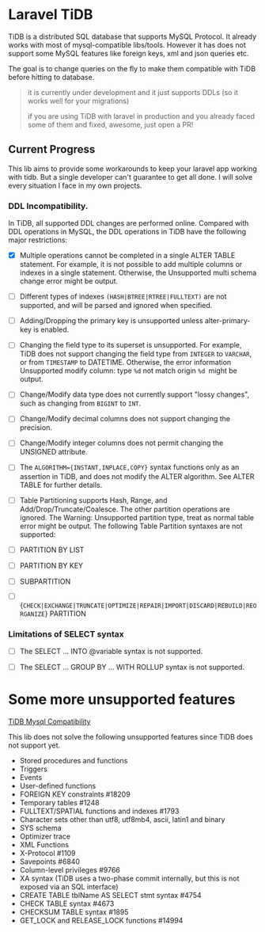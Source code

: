 # Laravel TiDB

TiDB is a distributed SQL database that supports MySQL Protocol. It already works with most of mysql-compatible libs/tools. 
However it has does not support some MySQL features like foreign keys, xml and json queries etc. 

The goal is to change queries on the fly to make them compatible with TiDB before hitting to database.

> it is currently under development and it just supports DDLs (so it works well for your migrations) 
> 
> if you are using TiDB with laravel in production and you already faced some of them and fixed, awesome, just open a PR!


## Current Progress
This lib aims to provide some workarounds to keep your laravel app working with tidb. But a single developer can't guarantee to get all done. 
I will solve every situation I face in my own projects.

### DDL Incompatibility.
In TiDB, all supported DDL changes are performed online. Compared with DDL operations in MySQL, the DDL operations in TiDB have the following major restrictions:

- [x] Multiple operations cannot be completed in a single ALTER TABLE statement. For example, it is not possible to add multiple columns or indexes in a single statement. Otherwise, the Unsupported multi schema change error might be output.
- [ ] Different types of indexes `(HASH|BTREE|RTREE|FULLTEXT)` are not supported, and will be parsed and ignored when specified.
- [ ] Adding/Dropping the primary key is unsupported unless alter-primary-key is enabled.
- [ ] Changing the field type to its superset is unsupported. For example, TiDB does not support changing the field type from `INTEGER` to `VARCHAR`, or from `TIMESTAMP` to DATETIME. Otherwise, the error information Unsupported modify column: type `%d` not match origin `%d `might be output.
- [ ] Change/Modify data type does not currently support "lossy changes", such as changing from `BIGINT` to `INT`.
- [ ] Change/Modify decimal columns does not support changing the precision.
- [ ] Change/Modify integer columns does not permit changing the UNSIGNED attribute.
- [ ] The `ALGORITHM={INSTANT,INPLACE,COPY}` syntax functions only as an assertion in TiDB, and does not modify the ALTER algorithm. See ALTER TABLE for further details.
- [ ] Table Partitioning supports Hash, Range, and Add/Drop/Truncate/Coalesce. The other partition operations are ignored. The Warning: Unsupported partition type, treat as normal table error might be output. The following Table Partition syntaxes are not supported:
- [ ] PARTITION BY LIST
- [ ] PARTITION BY KEY
- [ ] SUBPARTITION
- [ ] {`CHECK|EXCHANGE|TRUNCATE|OPTIMIZE|REPAIR|IMPORT|DISCARD|REBUILD|REORGANIZE`} PARTITION



### Limitations of SELECT syntax
- [ ] The SELECT ... INTO @variable syntax is not supported.
- [ ] The SELECT ... GROUP BY ... WITH ROLLUP syntax is not supported.




# Some more unsupported features

[TiDB Mysql Compatibility](https://docs.pingcap.com/tidb/v3.0/mysql-compatibility)

This lib does not solve the following unsupported features since TiDB does not support yet. 

- Stored procedures and functions
- Triggers
- Events
- User-defined functions
- FOREIGN KEY constraints #18209
- Temporary tables #1248
- FULLTEXT/SPATIAL functions and indexes #1793
- Character sets other than utf8, utf8mb4, ascii, latin1 and binary
- SYS schema
- Optimizer trace
- XML Functions
- X-Protocol #1109
- Savepoints #6840
- Column-level privileges #9766
- XA syntax (TiDB uses a two-phase commit internally, but this is not exposed via an SQL interface)
- CREATE TABLE tblName AS SELECT stmt syntax #4754
- CHECK TABLE syntax #4673
- CHECKSUM TABLE syntax #1895
- GET_LOCK and RELEASE_LOCK functions #14994